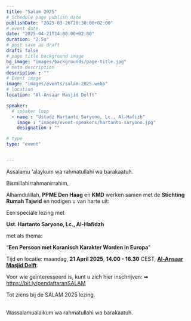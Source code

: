 ```yaml
---
title: "Salam 2025"
# Schedule page publish date
publishDate: "2025-03-26T20:30:00+02:00"
# event date
date: "2025-04-21T14:00:00+02:00"
duration: "2.5u"
# post save as draft
draft: false
# page title background image
bg_image: "images/backgrounds/page-title.jpg"
# meta description
description : ""
# Event image
image: "images/events/salam-2025.webp"
# location
location: "Al-Ansaar Masjid Delft"

speaker:
  # speaker loop
  - name : "Ustadz Hartanto Saryono, Lc., Al-Hafizh"
    image : "images/event-speakers/hartanto-saryono.jpg"
    designation : ""

# type
type: "event"


---
```


Assalamu ‘alaykum wa rahmatullahi wa barakaatuh.

Bismillahirrahmanirrahim,

Alhamdulillah, **PPME Den Haag** en **KMD** werken samen met de **Stichting Rumah Tajwid**
en nodigen u van harte uit:

Een speciale lezing met

**Ust. Hartanto Saryono, Lc., Al-Hafidzh**

met als thema:

“**Een Persoon met Koranisch Karakter Worden in Europa**”

Tijd en locatie: maandag, **21 April 2025**,  **14.00 - 16.30** CEST, **[Al-Ansaar Masjid Delft](https://maps.app.goo.gl/pWmyqCxVTwL6Y4m69)**.

Voor wie geïnteresseerd is, kunt u zich hier inschrijven:
➡ https://bit.ly/pendaftaranSALAM


Tot ziens bij de SALAM 2025 lezing.

<br/>
Wassalamualaikum wa rahmatullahi wa barakaatuh.